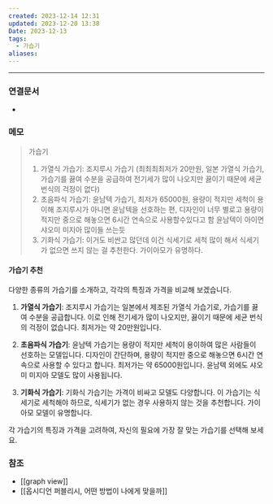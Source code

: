 ```yaml
---
created: 2023-12-14 12:31
updated: 2023-12-20 13:38
Date: 2023-12-13
tags:
  - 가습기
aliases:
---
```

---

### 연결문서
- 

### 메모
>가습기
>1. 가열식 가습기: 조지루시 가습기 (최최최최저가 20만원, 일본 가열식 가습기, 가습기를 끓여 수분을 공급하여 전기세가 많이 나오지만 끓이기 때문에 세균 번식의 걱정이 없다)
>3. 초음파식 가습기: 윤남텍 가습기, 최저가 65000원, 용량이 적지만 세척이 용이해 조지루시가 아니면 윤남텍을 선호하는 편, 디자인이 너무 별로고 용량이 적지만 중으로 해놓으면 6시간 연속으로 사용할수있다고 함 윤남텍이 아이면 샤오미 미지아 많이들 쓰는듯
>4. 기화식 가습기: 이거도 비싼고 많던데 이건 식세기로 세척 많이 해서 식세기가 없으면 쓰지 않는 걸 추천한다. 가이아모가 유명하다.


#### 가습기 추천
다양한 종류의 가습기를 소개하고, 각각의 특징과 가격을 비교해 보겠습니다.

1. **가열식 가습기**: 조지루시 가습기는 일본에서 제조된 가열식 가습기로, 가습기를 끓여 수분을 공급합니다. 이로 인해 전기세가 많이 나오지만, 끓이기 때문에 세균 번식의 걱정이 없습니다. 최저가는 약 20만원입니다.

2. **초음파식 가습기**: 윤남텍 가습기는 용량이 적지만 세척이 용이하여 많은 사람들이 선호하는 모델입니다. 디자인이 간단하며, 용량이 적지만 중으로 해놓으면 6시간 연속으로 사용할 수 있다고 합니다. 최저가는 약 65000원입니다. 윤남텍 외에도 샤오미 미지아 모델도 많이 사용됩니다.

3. **기화식 가습기**: 기화식 가습기는 가격이 비싸고 모델도 다양합니다. 이 가습기는 식세기로 세척해야 하므로, 식세기가 없는 경우 사용하지 않는 것을 추천합니다. 가이아모 모델이 유명합니다.

각 가습기의 특징과 가격을 고려하여, 자신의 필요에 가장 잘 맞는 가습기를 선택해 보세요.

### 참조
- [[graph view]]
- [[옵시디언 퍼블리시, 어떤 방법이 나에게 맞을까]]